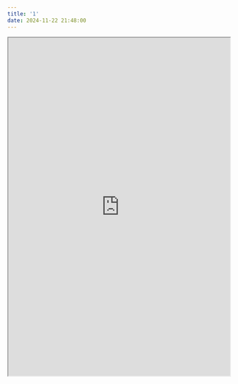 ```yaml
---
title: '1'
date: 2024-11-22 21:48:00
---
```


<iframe src="https://loj.ac/p/3594"width=100% height=768></iframe>